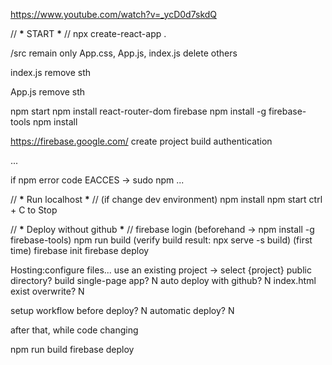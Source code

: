 https://www.youtube.com/watch?v=_ycD0d7skdQ

// **\*** START **\*** //
npx create-react-app .

/src
remain only App.css, App.js, index.js
delete others

index.js
remove sth

App.js
remove sth

npm start
npm install react-router-dom firebase
npm install -g firebase-tools
npm install

https://firebase.google.com/
create project
build authentication

...

if npm error code EACCES -> sudo npm ...

// **\*** Run localhost **\*** //
(if change dev environment) npm install
npm start
ctrl + C to Stop

// **\*** Deploy without github **\*** //
firebase login (beforehand -> npm install -g firebase-tools)
npm run build
(verify build result: npx serve -s build)
(first time) firebase init
firebase deploy

Hosting:configure files...
use an existing project -> select {project}
public directory? build
single-page app? N
auto deploy with github? N
index.html exist overwrite? N

setup workflow before deploy? N
automatic deploy? N

after that, while code changing

npm run build
firebase deploy
